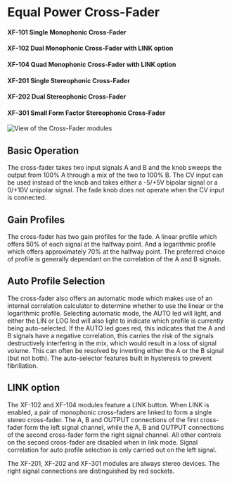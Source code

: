 # Equal Power Cross-Fader
#### XF-101 Single Monophonic Cross-Fader
#### XF-102 Dual Monophonic Cross-Fader with LINK option
#### XF-104 Quad Monophonic Cross-Fader with LINK option
#### XF-201 Single Stereophonic Cross-Fader
#### XF-202 Dual Stereophonic Cross-Fader
#### XF-301 Small Form Factor Stereophonic Cross-Fader

![View of the Cross-Fader modules](XF.png "Cross-Fader Range")

## Basic Operation

The cross-fader takes two input signals A and B and the knob sweeps the output from 100% A through a mix of the two 
to 100% B.  The CV input can be used instead of the knob and takes either a -5/+5V bipolar signal or a 0/+10V unipolar signal. The fade knob does not operate when the CV input is connected.

## Gain Profiles
The cross-fader has two gain profiles for the fade. A linear profile which offers 50% of each signal at the halfway point. And a logarithmic profile which offers approximately 70% at the halfway point. The preferred choice of profile is generally dependant on the correlation of the A and B signals. 

## Auto Profile Selection
The cross-fader also offers an automatic mode which makes use of an internal correlation calculator to determine whether to use the linear or the logarithmic profile. Selecting automatic mode, the AUTO led will light, and either the LIN or LOG led will also light to indicate which profile is currently being auto-selected. If the AUTO led goes red, this indicates that the A and B signals have a negative correlation, this carries the risk of the signals destructively interfering in the mix, which would result in a loss of signal volume. This can often be resolved by inverting either the A or the B signal (but not both). The auto-selector features built in hysteresis to prevent fibrillation.

## LINK option
The XF-102 and XF-104 modules feature a LINK button. When LINK is enabled, a pair of monophonic cross-faders are linked to form a single stereo cross-fader. The A, B and OUTPUT connections of the first cross-fader form the left signal channel, while the A, B and OUTPUT connections of the second cross-fader form the right signal channel. All other controls on the second cross-fader are disabled when in link mode. Signal correlation for auto profile selection is only carried out on the left signal.

The XF-201, XF-202 and XF-301 modules are always stereo devices. The right signal connections are distinguished by red sockets. 
